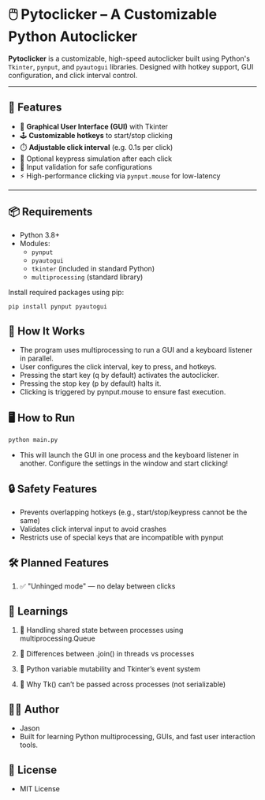# 🖱️ Pytoclicker – A Customizable Python Autoclicker

**Pytoclicker** is a customizable, high-speed autoclicker built using Python's `Tkinter`, `pynput`, and `pyautogui` libraries. Designed with hotkey support, GUI configuration, and click interval control.

---

## 🚀 Features

- 🔘 **Graphical User Interface (GUI)** with Tkinter
- 🕹️ **Customizable hotkeys** to start/stop clicking
- ⏱️ **Adjustable click interval** (e.g. 0.1s per click)
- 🎯 Optional keypress simulation after each click
- 🛑 Input validation for safe configurations
- ⚡ High-performance clicking via `pynput.mouse` for low-latency

---

## 📦 Requirements

- Python 3.8+
- Modules:
  - `pynput`
  - `pyautogui`
  - `tkinter` (included in standard Python)
  - `multiprocessing` (standard library)

Install required packages using pip:

```bash
pip install pynput pyautogui
```

## 🧠 How It Works
- The program uses multiprocessing to run a GUI and a keyboard listener in parallel.
- User configures the click interval, key to press, and hotkeys.
- Pressing the start key (q by default) activates the autoclicker.
- Pressing the stop key (p by default) halts it.
- Clicking is triggered by pynput.mouse to ensure fast execution.

## 🖥️ How to Run
``` bash
python main.py
```
- This will launch the GUI in one process and the keyboard listener in another. Configure the settings in the window and start clicking!

## 🔒 Safety Features
- Prevents overlapping hotkeys (e.g., start/stop/keypress cannot be the same)
- Validates click interval input to avoid crashes
- Restricts use of special keys that are incompatible with pynput

## 🛠️ Planned Features
1. ✅ "Unhinged mode" — no delay between clicks

## 🧠 Learnings
1. 🔄 Handling shared state between processes using multiprocessing.Queue

2. 🧵 Differences between .join() in threads vs processes

3. 🧠 Python variable mutability and Tkinter’s event system

4. 🚫 Why Tk() can’t be passed across processes (not serializable)

## 👨‍💻 Author
- Jason
- Built for learning Python multiprocessing, GUIs, and fast user interaction tools.

## 📄 License
- MIT License

